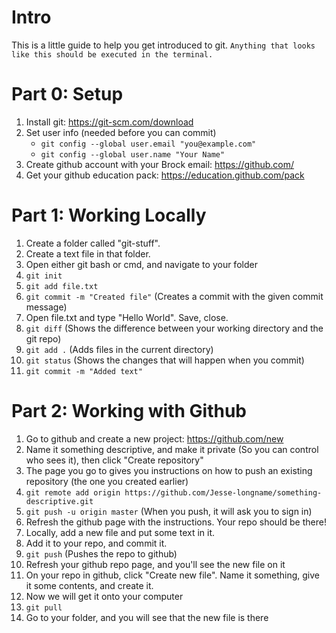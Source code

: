 # Intro
This is a little guide to help you get introduced to git. 
`Anything that looks like this should be executed in the terminal.`
# Part 0: Setup
1. Install git: https://git-scm.com/download
2. Set user info (needed before you can commit)
    * `git config --global user.email "you@example.com"`
    * `git config --global user.name "Your Name"`
3. Create github account with your Brock email: https://github.com/
4. Get your github education pack: https://education.github.com/pack 

# Part 1: Working Locally
1. Create a folder called "git-stuff".
2. Create a text file in that folder.
2. Open either git bash or cmd, and navigate to your folder
3. `git init`
4. `git add file.txt`
5. `git commit -m "Created file"` (Creates a commit with the given commit message)
6. Open file.txt and type "Hello World". Save, close.
7. `git diff` (Shows the difference between your working directory and the git repo)
9. `git add .` (Adds files in the current directory)
10. `git status` (Shows the changes that will happen when you commit)
11. `git commit -m "Added text"`

# Part 2: Working with Github
1. Go to github and create a new project: https://github.com/new
2. Name it something descriptive, and make it private (So you can control who sees it), then click "Create repository"
3. The page you go to gives you instructions on how to push an existing repository (the one you created earlier)
4. `git remote add origin https://github.com/Jesse-longname/something-descriptive.git`
5. `git push -u origin master` (When you push, it will ask you to sign in)
6. Refresh the github page with the instructions. Your repo should be there!
7. Locally, add a new file and put some text in it.
8. Add it to your repo, and commit it. 
9. `git push` (Pushes the repo to github)
10. Refresh your github repo page, and you'll see the new file on it
11. On your repo in github, click "Create new file". Name it something, give it some contents, and create it.
12. Now we will get it onto your computer
13. `git pull`
14. Go to your folder, and you will see that the new file is there

